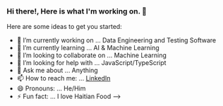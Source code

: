### Hi there!, Here is what I'm working on. 👋

Here are some ideas to get you started:

- 🔭 I’m currently working on ... Data Engineering and Testing Software
- 🌱 I’m currently learning ... AI & Machine Learning
- 👯 I’m looking to collaborate on ... Machine Learning
- 🤔 I’m looking for help with ... JavaScript/TypeScript
- 💬 Ask me about ... Anything
- 📫 How to reach me: ... [LinkedIn](https://www.linkedin.com/in/jimmy-unelus/)
- 😄 Pronouns: ... He/Him
- ⚡ Fun fact: ... I love Haitian Food
-->
